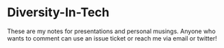# Diversity-In-Tech

These are my notes for presentations and personal musings.
Anyone who wants to comment can use an issue ticket or reach me via email or twitter!
